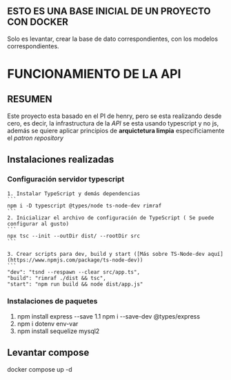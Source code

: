 ## ESTO ES UNA BASE INICIAL DE UN PROYECTO CON DOCKER

Solo es levantar, crear la base de dato correspondientes, con los modelos correspondientes.


# FUNCIONAMIENTO DE LA API

## RESUMEN
Este proyecto esta basado en el PI de henry, pero se esta realizando desde cero, es decir, la infrastructura de la *API* se esta usando typescript y no js, además se quiere aplicar principios de **arquictetura limpia** especificiamente el *patron repository*

## Instalaciones realizadas 

### Configuración servidor typescript
    1. Instalar TypeScript y demás dependencias
    ```
    npm i -D typescript @types/node ts-node-dev rimraf
    ```
    2. Inicializar el archivo de configuración de TypeScript ( Se puede configurar al gusto)
    ```
    npx tsc --init --outDir dist/ --rootDir src
    ```

    3. Crear scripts para dev, build y start ([Más sobre TS-Node-dev aquí](https://www.npmjs.com/package/ts-node-dev))
    ```
    "dev": "tsnd --respawn --clear src/app.ts",
    "build": "rimraf ./dist && tsc",
    "start": "npm run build && node dist/app.js"


### Instalaciones de paquetes

1. npm install express --save
    1.1  npm i --save-dev @types/express
2. npm i dotenv env-var
3. npm install sequelize mysql2

## Levantar compose
docker compose up -d


